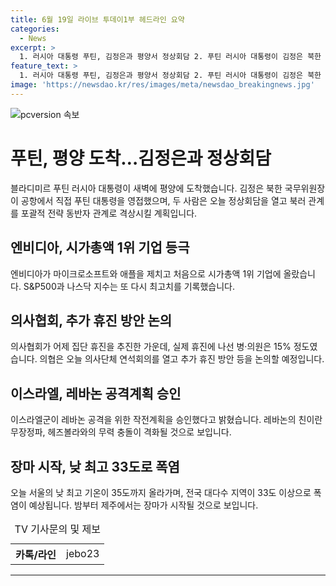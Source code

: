 ```yaml
---
title: 6월 19일 라이브 투데이1부 헤드라인 요약
categories:
  - News
excerpt: >
  1. 러시아 대통령 푸틴, 김정은과 평양서 정상회담 2. 푸틴 러시아 대통령이 김정은 북한 국무위원장과의 평양 정상회담을 위해 도착했다. 두 정상은 북러 관계를 포괄적 전략 동반자 관계로 격상할 예정이다. 또한, 엔비디아가 시가총액 1위에 올랐고, 이스라엘군은 레바논 공격계획을 승인했다. 의사협회는 추가 휴진 논의 중이며, 날씨는 폭염과 제주 장마가 예상된다.
feature_text: >
  1. 러시아 대통령 푸틴, 김정은과 평양서 정상회담 2. 푸틴 러시아 대통령이 김정은 북한 국무위원장과의 평양 정상회담을 위해 도착했다. 두 정상은 북러 관계를 포괄적 전략 동반자 관계로 격상할 예정이다. 또한, 엔비디아가 시가총액 1위에 올랐고, 이스라엘군은 레바논 공격계획을 승인했다. 의사협회는 추가 휴진 논의 중이며, 날씨는 폭염과 제주 장마가 예상된다.
image: 'https://newsdao.kr/res/images/meta/newsdao_breakingnews.jpg'
---
```


<p><img src="https://newsdao.kr/res/images/meta/newsdao_breakingnews.jpg" alt="pcversion 속보" /></p>

<h1>푸틴, 평양 도착…김정은과 정상회담</h1>

<p data-ke-size="size16">블라디미르 푸틴 러시아 대통령이 새벽에 평양에 도착했습니다. 김정은 북한 국무위원장이 공항에서 직접 푸틴 대통령을 영접했으며, 두 사람은 오늘 정상회담을 열고 북러 관계를 포괄적 전략 동반자 관계로 격상시킬 계획입니다.</p>

<h2 data-ke-size="size26">엔비디아, 시가총액 1위 기업 등극</h2>

<p data-ke-size="size16">엔비디아가 마이크로소프트와 애플을 제치고 처음으로 시가총액 1위 기업에 올랐습니다. S&P500과 나스닥 지수는 또 다시 최고치를 기록했습니다.</p>

<h2 data-ke-size="size26">의사협회, 추가 휴진 방안 논의</h2>

<p data-ke-size="size16">의사협회가 어제 집단 휴진을 추진한 가운데, 실제 휴진에 나선 병·의원은 15% 정도였습니다. 의협은 오늘 의사단체 연석회의를 열고 추가 휴진 방안 등을 논의할 예정입니다.</p>

<h2 data-ke-size="size26">이스라엘, 레바논 공격계획 승인</h2>

<p data-ke-size="size16">이스라엘군이 레바논 공격을 위한 작전계획을 승인했다고 밝혔습니다. 레바논의 친이란 무장정파, 헤즈볼라와의 무력 충돌이 격화될 것으로 보입니다.</p>

<h2 data-ke-size="size26">장마 시작, 낮 최고 33도로 폭염</h2>

<p data-ke-size="size16">오늘 서울의 낮 최고 기온이 35도까지 올라가며, 전국 대다수 지역이 33도 이상으로 폭염이 예상됩니다. 밤부터 제주에서는 장마가 시작될 것으로 보입니다.</p>

<table>
    <caption>TV 기사문의 및 제보</caption>
    <tr>
        <th>카톡/라인</th>
        <td>jebo23</td>
    </tr>
</table>

<hr>


